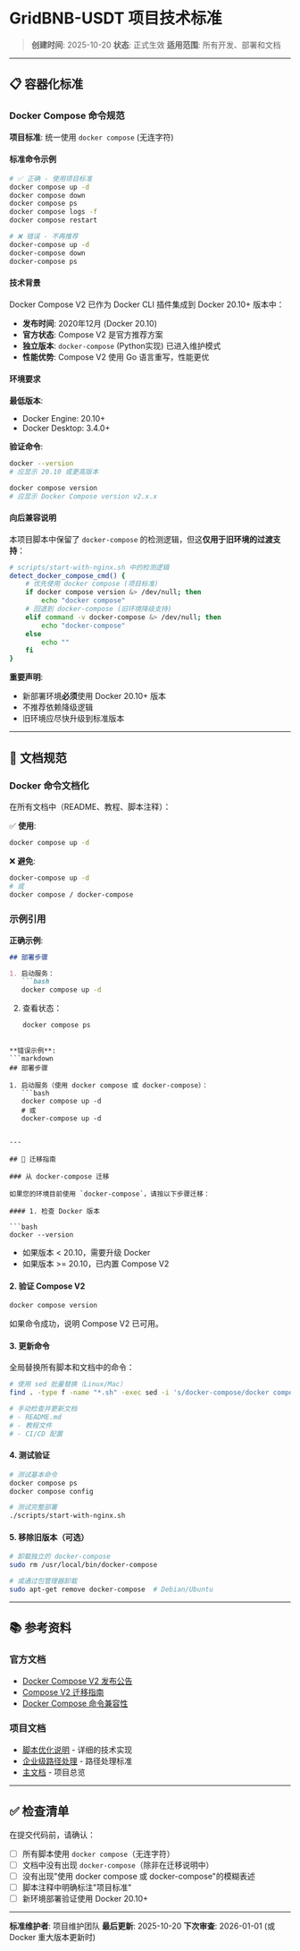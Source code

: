 # GridBNB-USDT 项目技术标准

> **创建时间**: 2025-10-20
> **状态**: 正式生效
> **适用范围**: 所有开发、部署和文档

---

## 📋 容器化标准

### Docker Compose 命令规范

**项目标准**: 统一使用 `docker compose` (无连字符)

#### 标准命令示例

```bash
# ✅ 正确 - 使用项目标准
docker compose up -d
docker compose down
docker compose ps
docker compose logs -f
docker compose restart

# ❌ 错误 - 不再推荐
docker-compose up -d
docker-compose down
docker-compose ps
```

#### 技术背景

Docker Compose V2 已作为 Docker CLI 插件集成到 Docker 20.10+ 版本中：

- **发布时间**: 2020年12月 (Docker 20.10)
- **官方状态**: Compose V2 是官方推荐方案
- **独立版本**: `docker-compose` (Python实现) 已进入维护模式
- **性能优势**: Compose V2 使用 Go 语言重写，性能更优

#### 环境要求

**最低版本**:
- Docker Engine: 20.10+
- Docker Desktop: 3.4.0+

**验证命令**:
```bash
docker --version
# 应显示 20.10 或更高版本

docker compose version
# 应显示 Docker Compose version v2.x.x
```

#### 向后兼容说明

本项目脚本中保留了 `docker-compose` 的检测逻辑，但这**仅用于旧环境的过渡支持**：

```bash
# scripts/start-with-nginx.sh 中的检测逻辑
detect_docker_compose_cmd() {
    # 优先使用 docker compose (项目标准)
    if docker compose version &> /dev/null; then
        echo "docker compose"
    # 回退到 docker-compose (旧环境降级支持)
    elif command -v docker-compose &> /dev/null; then
        echo "docker-compose"
    else
        echo ""
    fi
}
```

**重要声明**:
- 新部署环境**必须**使用 Docker 20.10+ 版本
- 不推荐依赖降级逻辑
- 旧环境应尽快升级到标准版本

---

## 📝 文档规范

### Docker 命令文档化

在所有文档中（README、教程、脚本注释）：

✅ **使用**:
```bash
docker compose up -d
```

❌ **避免**:
```bash
docker-compose up -d
# 或
docker compose / docker-compose
```

### 示例引用

**正确示例**:
```markdown
## 部署步骤

1. 启动服务：
   ```bash
   docker compose up -d
   ```

2. 查看状态：
   ```bash
   docker compose ps
   ```
```

**错误示例**:
```markdown
## 部署步骤

1. 启动服务（使用 docker compose 或 docker-compose）：
   ```bash
   docker compose up -d
   # 或
   docker-compose up -d
   ```
```

---

## 🔄 迁移指南

### 从 docker-compose 迁移

如果您的环境目前使用 `docker-compose`，请按以下步骤迁移：

#### 1. 检查 Docker 版本

```bash
docker --version
```

- 如果版本 < 20.10，需要升级 Docker
- 如果版本 >= 20.10，已内置 Compose V2

#### 2. 验证 Compose V2

```bash
docker compose version
```

如果命令成功，说明 Compose V2 已可用。

#### 3. 更新命令

全局替换所有脚本和文档中的命令：

```bash
# 使用 sed 批量替换（Linux/Mac）
find . -type f -name "*.sh" -exec sed -i 's/docker-compose/docker compose/g' {} +

# 手动检查并更新文档
# - README.md
# - 教程文件
# - CI/CD 配置
```

#### 4. 测试验证

```bash
# 测试基本命令
docker compose ps
docker compose config

# 测试完整部署
./scripts/start-with-nginx.sh
```

#### 5. 移除旧版本（可选）

```bash
# 卸载独立的 docker-compose
sudo rm /usr/local/bin/docker-compose

# 或通过包管理器卸载
sudo apt-get remove docker-compose  # Debian/Ubuntu
```

---

## 📚 参考资料

### 官方文档
- [Docker Compose V2 发布公告](https://docs.docker.com/compose/compose-v2/)
- [Compose V2 迁移指南](https://docs.docker.com/compose/migrate/)
- [Docker Compose 命令兼容性](https://docs.docker.com/compose/cli-command-compatibility/)

### 项目文档
- [脚本优化说明](SCRIPT_OPTIMIZATION.md) - 详细的技术实现
- [企业级路径处理](ENTERPRISE_PATH_FIX.md) - 路径处理标准
- [主文档](../README.md) - 项目总览

---

## ✅ 检查清单

在提交代码前，请确认：

- [ ] 所有脚本使用 `docker compose`（无连字符）
- [ ] 文档中没有出现 `docker-compose`（除非在迁移说明中）
- [ ] 没有出现"使用 docker compose 或 docker-compose"的模糊表述
- [ ] 脚本注释中明确标注"项目标准"
- [ ] 新环境部署验证使用 Docker 20.10+

---

**标准维护者**: 项目维护团队
**最后更新**: 2025-10-20
**下次审查**: 2026-01-01 (或 Docker 重大版本更新时)
